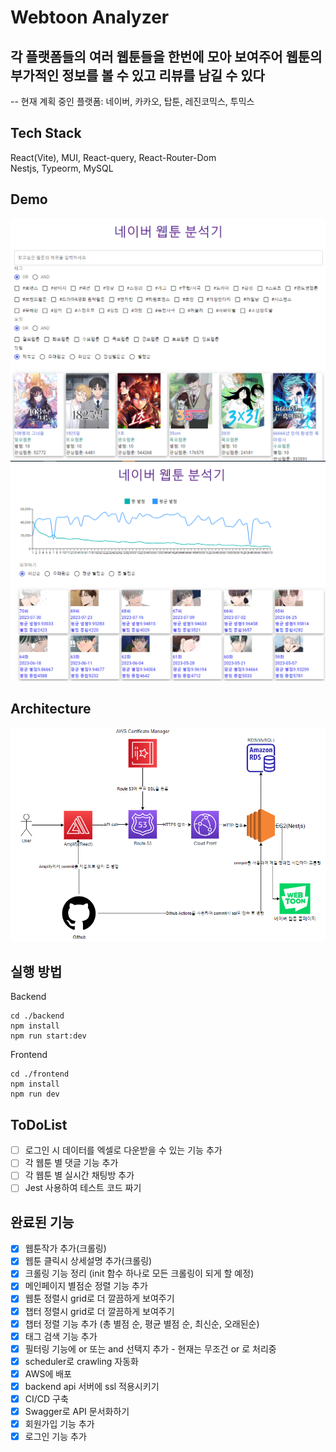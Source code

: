 # Webtoon Analyzer

## 각 플랫폼들의 여러 웹툰들을 한번에 모아 보여주어 웹툰의 부가적인 정보를 볼 수 있고 리뷰를 남길 수 있다

-- 현재 계획 중인 플랫폼: 네이버, 카카오, 탑툰, 레진코믹스, 투믹스

## Tech Stack

React(Vite), MUI, React-query, React-Router-Dom <br/>
Nestjs, Typeorm, MySQL

## Demo

<img src="./img/mainpage.jpg">
<img src="./img/webtoonpage.jpg">

## Architecture

<img src="./img/architecture.jpg">

## 실행 방법

Backend

```
cd ./backend
npm install
npm run start:dev
```

Frontend

```
cd ./frontend
npm install
npm run dev
```

## ToDoList

- [ ] 로그인 시 데이터를 엑셀로 다운받을 수 있는 기능 추가
- [ ] 각 웹툰 별 댓글 기능 추가
- [ ] 각 웹툰 별 실시간 채팅방 추가
- [ ] Jest 사용하여 테스트 코드 짜기

## 완료된 기능

- [x] 웹툰작가 추가(크롤링)
- [x] 웹툰 클릭시 상세설명 추가(크롤링)
- [x] 크롤링 기능 정리 (init 함수 하나로 모든 크롤링이 되게 할 예정)
- [x] 메인페이지 별점순 정렬 기능 추가
- [x] 웹툰 정렬시 grid로 더 깔끔하게 보여주기
- [x] 챕터 정렬시 grid로 더 깔끔하게 보여주기
- [x] 챕터 정렬 기능 추가 (총 별점 순, 평균 별점 순, 최신순, 오래된순)
- [x] 태그 검색 기능 추가
- [x] 필터링 기능에 or 또는 and 선택지 추가 - 현재는 무조건 or 로 처리중
- [x] scheduler로 crawling 자동화
- [x] AWS에 배포
- [x] backend api 서버에 ssl 적용시키기
- [x] CI/CD 구축
- [x] Swagger로 API 문서화하기
- [x] 회원가입 기능 추가
- [x] 로그인 기능 추가
